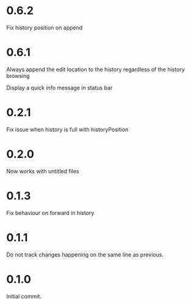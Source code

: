 # 0.6.2
Fix history position on append

# 0.6.1
Always append the edit location to the history regardless of the history browsing

Display a quick info message in status bar

# 0.2.1
Fix issue when history is full with historyPosition

# 0.2.0
Now works with untitled files

# 0.1.3
Fix behaviour on forward in history

# 0.1.1
Do not track changes happening on the same line as previous.

# 0.1.0
Initial commit.
